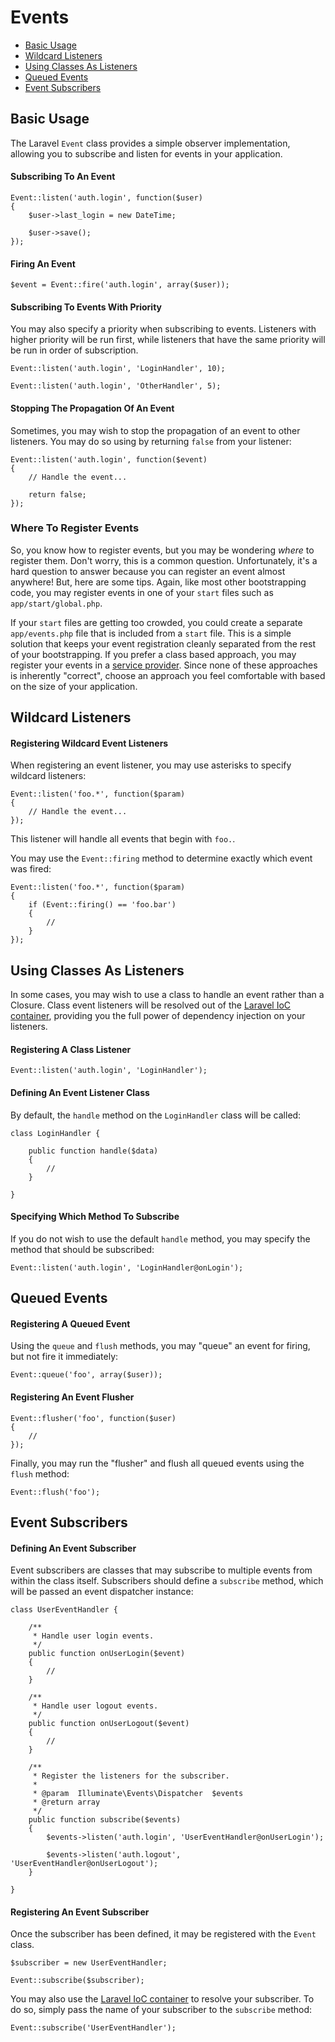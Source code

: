 # Events

* [Basic Usage](events.md#basic-usage)
* [Wildcard Listeners](events.md#wildcard-listeners)
* [Using Classes As Listeners](events.md#using-classes-as-listeners)
* [Queued Events](events.md#queued-events)
* [Event Subscribers](events.md#event-subscribers)

## Basic Usage

The Laravel `Event` class provides a simple observer implementation, allowing you to subscribe and listen for events in your application.

#### Subscribing To An Event

```text
Event::listen('auth.login', function($user)
{
    $user->last_login = new DateTime;

    $user->save();
});
```

#### Firing An Event

```text
$event = Event::fire('auth.login', array($user));
```

#### Subscribing To Events With Priority

You may also specify a priority when subscribing to events. Listeners with higher priority will be run first, while listeners that have the same priority will be run in order of subscription.

```text
Event::listen('auth.login', 'LoginHandler', 10);

Event::listen('auth.login', 'OtherHandler', 5);
```

#### Stopping The Propagation Of An Event

Sometimes, you may wish to stop the propagation of an event to other listeners. You may do so using by returning `false` from your listener:

```text
Event::listen('auth.login', function($event)
{
    // Handle the event...

    return false;
});
```

### Where To Register Events

So, you know how to register events, but you may be wondering _where_ to register them. Don't worry, this is a common question. Unfortunately, it's a hard question to answer because you can register an event almost anywhere! But, here are some tips. Again, like most other bootstrapping code, you may register events in one of your `start` files such as `app/start/global.php`.

If your `start` files are getting too crowded, you could create a separate `app/events.php` file that is included from a `start` file. This is a simple solution that keeps your event registration cleanly separated from the rest of your bootstrapping. If you prefer a class based approach, you may register your events in a [service provider](https://github.com/bryantyan/laravel4.2docs/tree/f12ffb53f9f16c3968c58e9dd508247dc98deb70/docs/ioc/README.md#service-providers). Since none of these approaches is inherently "correct", choose an approach you feel comfortable with based on the size of your application.

## Wildcard Listeners

#### Registering Wildcard Event Listeners

When registering an event listener, you may use asterisks to specify wildcard listeners:

```text
Event::listen('foo.*', function($param)
{
    // Handle the event...
});
```

This listener will handle all events that begin with `foo.`.

You may use the `Event::firing` method to determine exactly which event was fired:

```text
Event::listen('foo.*', function($param)
{
    if (Event::firing() == 'foo.bar')
    {
        //
    }
});
```

## Using Classes As Listeners

In some cases, you may wish to use a class to handle an event rather than a Closure. Class event listeners will be resolved out of the [Laravel IoC container](https://github.com/bryantyan/laravel4.2docs/tree/f12ffb53f9f16c3968c58e9dd508247dc98deb70/docs/ioc/README.md), providing you the full power of dependency injection on your listeners.

#### Registering A Class Listener

```text
Event::listen('auth.login', 'LoginHandler');
```

#### Defining An Event Listener Class

By default, the `handle` method on the `LoginHandler` class will be called:

```text
class LoginHandler {

    public function handle($data)
    {
        //
    }

}
```

#### Specifying Which Method To Subscribe

If you do not wish to use the default `handle` method, you may specify the method that should be subscribed:

```text
Event::listen('auth.login', 'LoginHandler@onLogin');
```

## Queued Events

#### Registering A Queued Event

Using the `queue` and `flush` methods, you may "queue" an event for firing, but not fire it immediately:

```text
Event::queue('foo', array($user));
```

#### Registering An Event Flusher

```text
Event::flusher('foo', function($user)
{
    //
});
```

Finally, you may run the "flusher" and flush all queued events using the `flush` method:

```text
Event::flush('foo');
```

## Event Subscribers

#### Defining An Event Subscriber

Event subscribers are classes that may subscribe to multiple events from within the class itself. Subscribers should define a `subscribe` method, which will be passed an event dispatcher instance:

```text
class UserEventHandler {

    /**
     * Handle user login events.
     */
    public function onUserLogin($event)
    {
        //
    }

    /**
     * Handle user logout events.
     */
    public function onUserLogout($event)
    {
        //
    }

    /**
     * Register the listeners for the subscriber.
     *
     * @param  Illuminate\Events\Dispatcher  $events
     * @return array
     */
    public function subscribe($events)
    {
        $events->listen('auth.login', 'UserEventHandler@onUserLogin');

        $events->listen('auth.logout', 'UserEventHandler@onUserLogout');
    }

}
```

#### Registering An Event Subscriber

Once the subscriber has been defined, it may be registered with the `Event` class.

```text
$subscriber = new UserEventHandler;

Event::subscribe($subscriber);
```

You may also use the [Laravel IoC container](https://github.com/bryantyan/laravel4.2docs/tree/f12ffb53f9f16c3968c58e9dd508247dc98deb70/docs/ioc/README.md) to resolve your subscriber. To do so, simply pass the name of your subscriber to the `subscribe` method:

```text
Event::subscribe('UserEventHandler');
```

